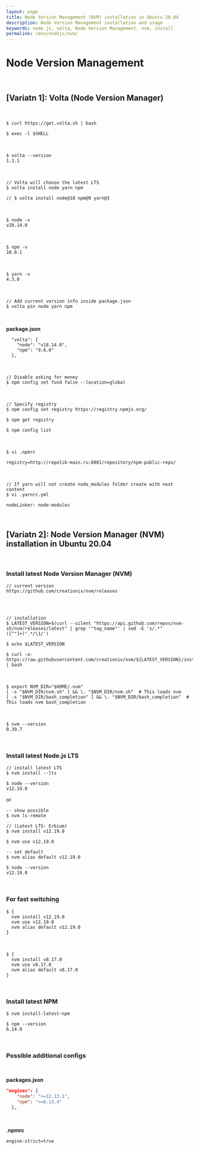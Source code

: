 ```yaml
---
layout: page
title: Node Version Management (NVM) installation in Ubuntu 20.04
description: Node Version Management installation and usage
keywords: node.js, volta, Node Version Management, nvm, install
permalink: /env/nodejs/nvm/
---
```


# Node Version Management

<br/>

## [Variatn 1]: Volta (Node Version Manager)

<br/>

```
$ curl https://get.volta.sh | bash

$ exec -l $SHELL
```

<br/>

```
$ volta --version
1.1.1
```

<br/>

<!--
pnpm
-->

```
// Volta will choose the latest LTS
$ volta install node yarn npm

// $ volta install node@18 npm@9 yarn@3
```

<br/>

```
$ node -v
v20.14.0
```

<br/>

```
$ npm -v
10.8.1
```

<br/>

```
$ yarn -v
4.3.0
```

<!--

```
$ pnpm -v
8.14.1
``` -->

<br/>

```
// Add current version info inside package.json
$ volta pin node yarn npm
```

<br/>

**package.json**

```
  "volta": {
    "node": "v18.14.0",
    "npm": "9.6.0"
  },
```

<br/>

```
// Disable asking for money
$ npm config set fund false --location=global
```

<br/>

```
// Specify registry
$ npm config set registry https://registry.npmjs.org/

$ npm get registry

$ npm config list
```

<br/>

```
$ vi .npmrc

registry=http://repolib-main.ru:8081/repository/npm-public-repo/
```

<br/>

```
// If yarn will not create node_modules folder create with next content
$ vi .yarnrc.yml
```

```
nodeLinker: node-modules
```

<br/>

## [Variatn 2]: Node Version Manager (NVM) installation in Ubuntu 20.04

<br/>

### Install latest Node Version Manager (NVM)

```
// current version
https://github.com/creationix/nvm/releases
```

<br/>

```

// installation
$ LATEST_VERSION=$(curl --silent "https://api.github.com/repos/nvm-sh/nvm/releases/latest" | grep '"tag_name"' | sed -E 's/.*"([^"]+)".*/\1/')

$ echo $LATEST_VERSION

$ curl -o- https://raw.githubusercontent.com/creationix/nvm/${LATEST_VERSION}/install.sh | bash
```

<br/>

```
$ export NVM_DIR="$HOME/.nvm"
[ -s "$NVM_DIR/nvm.sh" ] && \. "$NVM_DIR/nvm.sh"  # This loads nvm
[ -s "$NVM_DIR/bash_completion" ] && \. "$NVM_DIR/bash_completion"  # This loads nvm bash_completion
```

<br/>

```
$ nvm --version
0.39.7
```

<br/>

### Install latest Node.js LTS

```
// install latest LTS
$ nvm install --lts

$ node --version
v12.19.0
```

or

```
-- show possible
$ nvm ls-remote

// (Latest LTS: Erbium)
$ nvm install v12.19.0

$ nvm use v12.19.0

-- set default
$ nvm alias default v12.19.0

$ node --version
v12.19.0
```

<br/>

### For fast switching

```
$ {
  nvm install v12.19.0
  nvm use v12.19.0
  nvm alias default v12.19.0
}
```

<br/>

```
$ {
  nvm install v8.17.0
  nvm use v8.17.0
  nvm alias default v8.17.0
}
```

<br/>

### Install latest NPM

```
$ nvm install-latest-npm

$ npm --version
6.14.8
```

<br/>

### Possible additional configs

<br/>

**packages.json**

```json
"engines": {
    "node": ">=12.13.1",
    "npm": ">=6.13.4"
  },
```

<br/>

**.npmrc**

```
engine-strict=true
```
